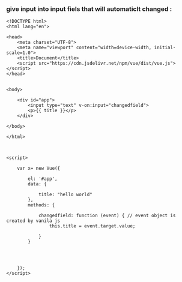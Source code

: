   ### give input into input fiels that will automaticlt changed :

    <!DOCTYPE html>
    <html lang="en">

    <head>
        <meta charset="UTF-8">
        <meta name="viewport" content="width=device-width, initial-scale=1.0">
        <title>Document</title>
        <script src="https://cdn.jsdelivr.net/npm/vue/dist/vue.js"></script>
    </head>


    <body>

        <div id="app">
            <input type="text" v-on:input="changedfield">
            <p>{{ title }}</p>
        </div>

    </body>

    </html>



    <script>

        var x= new Vue({

            el: '#app',
            data: {

                title: "hello world"
            },
            methods: {

                changedfield: function (event) { // event object is created by vanila js
                    this.title = event.target.value;

                }
            }




        });
    </script>
